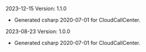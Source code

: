 2023-12-15 Version: 1.1.0
- Generated csharp 2020-07-01 for CloudCallCenter.

2023-08-23 Version: 1.0.0
- Generated csharp 2020-07-01 for CloudCallCenter.

